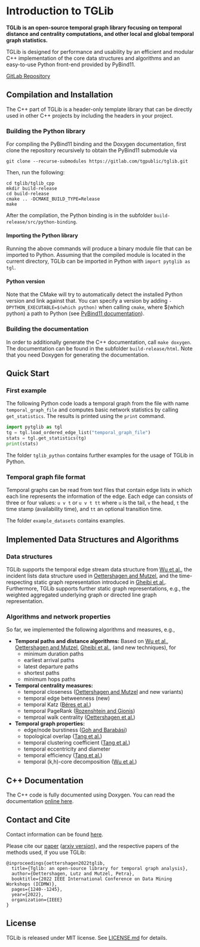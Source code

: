 [//]: # (/tableofcontents)
# Introduction to TGLib

**TGLib is an open-source temporal graph library focusing on temporal distance and centrality 
computations, and other local and global temporal graph statistics.** 

TGLib is designed for performance and usability by an efficient and modular C++ implementation of the 
core data structures and algorithms and an easy-to-use Python front-end provided by PyBind11. 


[GitLab Repository](https://gitlab.com/tgpublic/tglib)

## Compilation and Installation

The C++ part of TGLib is a header-only template library that can be directly used in other C++ projects
by including the headers in your project.

### Building the Python library
For compiling the PyBind11 binding and the Doxygen documentation, 
first clone the repository recursively to obtain the PyBind11 submodule via
```
git clone --recurse-submodules https://gitlab.com/tgpublic/tglib.git
```

Then, run the following:

```
cd tglib/tglib_cpp
mkdir build-release
cd build-release
cmake .. -DCMAKE_BUILD_TYPE=Release
make
```
After the compilation, the Python binding is in the subfolder `build-release/src/python-binding`.

#### Importing the Python library
Running the above commands will produce a binary module file 
that can be imported to Python. 
Assuming that the compiled module is located in the 
current directory, TGLib can be imported in Python with ```import pytglib as tgl```.



#### Python version
Note that the CMake will try to automatically detect the installed 
Python version and link against that. 
You can specify a version by adding `-DPYTHON_EXECUTABLE=$(which python)` 
when calling `cmake`, where $(which python) a path to 
Python (see 
[PyBind11 documentation](https://pybind11.readthedocs.io/en/stable/faq.html?highlight=cmake#cmake-doesn-t-detect-the-right-python-version)).


### Building the documentation
In order to additionally generate the C++ documentation, call `make doxygen`.
The documentation can be found in the subfolder `build-release/html`.
Note that you need Doxygen for generating the documentation.

## Quick Start

### First example

The following Python code loads a temporal graph from the file with name `temporal_graph_file` 
and computes basic network statistics by calling `get_statistics`.
The results is printed using the `print` command.

```python
import pytglib as tgl  
tg = tgl.load_ordered_edge_list("temporal_graph_file")
stats = tgl.get_statistics(tg)
print(stats)
```

The folder `tglib_python` contains further examples for
the usage of TGLib in Python.

### Temporal graph file format
Temporal graphs can be read from text files that contain edge lists in
which each line represents the information of the edge.
Each edge can consists of three or four values:
`u v t` or  `u v t tt` where `u` is the tail, `v` the head, 
`t` the time stamp (availability time), and `tt` an optional transition time.

The folder `example_datasets` contains examples.



## Implemented Data Structures and Algorithms 

### Data structures
TGLib supports the temporal edge stream data structure from 
[Wu et al.](https://dl.acm.org/doi/10.14778/2732939.2732945),
the incident lists data structure used in 
[Oettershagen and Mutzel](https://ieeexplore.ieee.org/document/9338392), and the 
time-respecting static graph representation introduced in 
[Gheibi et al.](https://ieeexplore.ieee.org/abstract/document/9631469).
Furthermore, TGLib supports further static graph representations, e.g.,
the weighted aggregated underlying graph or directed line graph representation.

[//]: # (For further details about the implemented data structures and algorithms, )
[//]: # (as well as the corresponding references are described in our [paper]&#40;&#41;.)

### Algorithms and network properties

So far, we implemented the following algorithms and measures, e.g.,

* **Temporal paths and distance algorithms:** Based on 
[Wu et al.](https://dl.acm.org/doi/10.14778/2732939.2732945),
[Oettershagen and Mutzel](https://ieeexplore.ieee.org/document/9338392),
[Gheibi et al.](https://ieeexplore.ieee.org/abstract/document/9631469), (and new techniques), for
  * minimum duration paths
  * earliest arrival paths
  * latest departure paths
  * shortest paths
  * minimum hops paths
* **Temporal centrality measures:** 
  * temporal closeness ([Oettershagen and Mutzel](https://ieeexplore.ieee.org/document/9338392) and new variants)
  * temporal edge betweenness (new)
  * temporal Katz ([Béres et al.](https://doi.org/10.1007/s41109-018-0080-5))
  * temporal PageRank ([Rozenshtein and Gionis](https://doi.org/10.1007/978-3-319-46227-1_42))
  * temproal walk centrality ([Oettershagen et al.](https://dl.acm.org/doi/fullHtml/10.1145/3485447.3512210))
* **Temporal graph properties:** 
  * edge/node burstiness ([Goh and Barabási](https://arxiv.org/abs/physics/0610233))
  * topological overlap ([Tang et al.](https://arxiv.org/abs/0909.1712))
  * temporal clustering coefficient ([Tang et al.](https://dl.acm.org/doi/10.1145/1592665.1592674))
  * temporal eccentricity and diameter
  * temporal efficiency ([Tang et al.](https://dl.acm.org/doi/10.1145/1592665.1592674))
  * temporal (k,h)-core decomposition ([Wu et al.](https://ieeexplore.ieee.org/abstract/document/7363809))


## C++ Documentation
The C++ code is fully documented using Doxygen.
You can read the documentation [online here](https://tgpublic.gitlab.io/tglib/).

## Contact and Cite

Contact information can be found [here](https://ca.cs.uni-bonn.de/doku.php?id=people:oettershagen).

Please cite our [paper](https://www.computer.org/csdl/proceedings-article/icdmw/2022/460900b240/1KBr115pQRO) ([arxiv version](https://arxiv.org/abs/2209.12587)), and the respective papers of the methods used,
if you use TGLib:

```
@inproceedings{oettershagen2022tglib,
  title={Tglib: an open-source library for temporal graph analysis},
  author={Oettershagen, Lutz and Mutzel, Petra},
  booktitle={2022 IEEE International Conference on Data Mining Workshops (ICDMW)},
  pages={1240--1245},
  year={2022},
  organization={IEEE}
}
```

## License
TGLib is released under MIT license.
See [LICENSE.md](LICENSE.md) for details.



